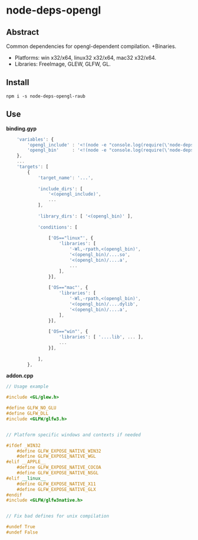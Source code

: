 # node-deps-opengl


## Abstract

Common dependencies for opengl-dependent compilation. +Binaries.

* Platforms: win x32/x64, linux32 x32/x64, mac32 x32/x64.
* Libraries: FreeImage, GLEW, GLFW, GL.


## Install

`npm i -s node-deps-opengl-raub`


## Use

**binding.gyp**

```javascript
	'variables': {
		'opengl_include' : '<!(node -e "console.log(require(\'node-deps-opengl-raub\').include)")',
		'opengl_bin'     : '<!(node -e "console.log(require(\'node-deps-opengl-raub\').bin)")',
	},
	...
	'targets': [
		{
			'target_name': '...',
			
			'include_dirs': [
				'<(opengl_include)',
				...
			],
			
			'library_dirs': [ '<(opengl_bin)' ],
			
			'conditions': [
				
				['OS=="linux"', {
					'libraries': [
						'-Wl,-rpath,<(opengl_bin)',
						'<(opengl_bin)/....so',
						'<(opengl_bin)/....a',
						...
					],
				}],
				
				['OS=="mac"', {
					'libraries': [
						'-Wl,-rpath,<(opengl_bin)',
						'<(opengl_bin)/....dylib',
						'<(opengl_bin)/....a',
					],
				}],
				
				['OS=="win"', {
					'libraries': [ '....lib', ... ],
					...
				}],
				
			],
		},
```


**addon.cpp**

```cpp
// Usage example

#include <GL/glew.h>

#define GLFW_NO_GLU
#define GLFW_DLL
#include <GLFW/glfw3.h>


// Platform specific windows and contexts if needed

#ifdef _WIN32
	#define GLFW_EXPOSE_NATIVE_WIN32
	#define GLFW_EXPOSE_NATIVE_WGL
#elif __APPLE__
	#define GLFW_EXPOSE_NATIVE_COCOA
	#define GLFW_EXPOSE_NATIVE_NSGL
#elif __linux__
	#define GLFW_EXPOSE_NATIVE_X11
	#define GLFW_EXPOSE_NATIVE_GLX
#endif
#include <GLFW/glfw3native.h>


// Fix bad defines for unix compilation

#undef True
#undef False
```
